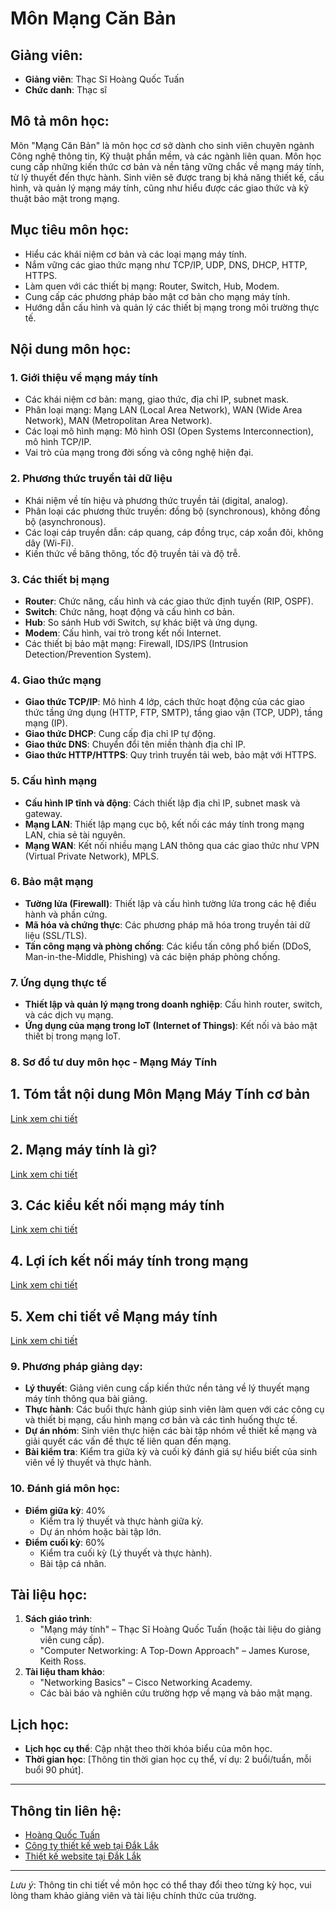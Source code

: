 # Môn Mạng Căn Bản

## Giảng viên:
- **Giảng viên**: Thạc Sĩ Hoàng Quốc Tuấn
- **Chức danh**: Thạc sĩ

## Mô tả môn học:
Môn "Mạng Căn Bản" là môn học cơ sở dành cho sinh viên chuyên ngành Công nghệ thông tin, Kỹ thuật phần mềm, và các ngành liên quan. Môn học cung cấp những kiến thức cơ bản và nền tảng vững chắc về mạng máy tính, từ lý thuyết đến thực hành. Sinh viên sẽ được trang bị khả năng thiết kế, cấu hình, và quản lý mạng máy tính, cũng như hiểu được các giao thức và kỹ thuật bảo mật trong mạng.

## Mục tiêu môn học:
- Hiểu các khái niệm cơ bản và các loại mạng máy tính.
- Nắm vững các giao thức mạng như TCP/IP, UDP, DNS, DHCP, HTTP, HTTPS.
- Làm quen với các thiết bị mạng: Router, Switch, Hub, Modem.
- Cung cấp các phương pháp bảo mật cơ bản cho mạng máy tính.
- Hướng dẫn cấu hình và quản lý các thiết bị mạng trong môi trường thực tế.

## Nội dung môn học:

### 1. **Giới thiệu về mạng máy tính**
   - Các khái niệm cơ bản: mạng, giao thức, địa chỉ IP, subnet mask.
   - Phân loại mạng: Mạng LAN (Local Area Network), WAN (Wide Area Network), MAN (Metropolitan Area Network).
   - Các loại mô hình mạng: Mô hình OSI (Open Systems Interconnection), mô hình TCP/IP.
   - Vai trò của mạng trong đời sống và công nghệ hiện đại.

### 2. **Phương thức truyền tải dữ liệu**
   - Khái niệm về tín hiệu và phương thức truyền tải (digital, analog).
   - Phân loại các phương thức truyền: đồng bộ (synchronous), không đồng bộ (asynchronous).
   - Các loại cáp truyền dẫn: cáp quang, cáp đồng trục, cáp xoắn đôi, không dây (Wi-Fi).
   - Kiến thức về băng thông, tốc độ truyền tải và độ trễ.

### 3. **Các thiết bị mạng**
   - **Router**: Chức năng, cấu hình và các giao thức định tuyến (RIP, OSPF).
   - **Switch**: Chức năng, hoạt động và cấu hình cơ bản.
   - **Hub**: So sánh Hub với Switch, sự khác biệt và ứng dụng.
   - **Modem**: Cấu hình, vai trò trong kết nối Internet.
   - Các thiết bị bảo mật mạng: Firewall, IDS/IPS (Intrusion Detection/Prevention System).

### 4. **Giao thức mạng**
   - **Giao thức TCP/IP**: Mô hình 4 lớp, cách thức hoạt động của các giao thức tầng ứng dụng (HTTP, FTP, SMTP), tầng giao vận (TCP, UDP), tầng mạng (IP).
   - **Giao thức DHCP**: Cung cấp địa chỉ IP tự động.
   - **Giao thức DNS**: Chuyển đổi tên miền thành địa chỉ IP.
   - **Giao thức HTTP/HTTPS**: Quy trình truyền tải web, bảo mật với HTTPS.

### 5. **Cấu hình mạng**
   - **Cấu hình IP tĩnh và động**: Cách thiết lập địa chỉ IP, subnet mask và gateway.
   - **Mạng LAN**: Thiết lập mạng cục bộ, kết nối các máy tính trong mạng LAN, chia sẻ tài nguyên.
   - **Mạng WAN**: Kết nối nhiều mạng LAN thông qua các giao thức như VPN (Virtual Private Network), MPLS.

### 6. **Bảo mật mạng**
   - **Tường lửa (Firewall)**: Thiết lập và cấu hình tường lửa trong các hệ điều hành và phần cứng.
   - **Mã hóa và chứng thực**: Các phương pháp mã hóa trong truyền tải dữ liệu (SSL/TLS).
   - **Tấn công mạng và phòng chống**: Các kiểu tấn công phổ biến (DDoS, Man-in-the-Middle, Phishing) và các biện pháp phòng chống.

### 7. **Ứng dụng thực tế**
   - **Thiết lập và quản lý mạng trong doanh nghiệp**: Cấu hình router, switch, và các dịch vụ mạng.
   - **Ứng dụng của mạng trong IoT (Internet of Things)**: Kết nối và bảo mật thiết bị trong mạng IoT.

### 8. Sơ đồ tư duy môn học - Mạng Máy Tính

## 1. Tóm tắt nội dung Môn Mạng Máy Tính cơ bản
[Link xem chi tiết](https://coggle.it/diagram/YzVAoOfA2wMrDtpf/t/t%C3%B3m-t%E1%BA%AFt-n%E1%BB%99i-dung)

## 2. Mạng máy tính là gì?
[Link xem chi tiết](https://coggle.it/diagram/YduIHfKhp3gp2kbd/t/m%E1%BA%A1ng-m%C3%A1y-t%C3%ADnh)

## 3. Các kiểu kết nối mạng máy tính
[Link xem chi tiết](https://coggle.it/diagram/X5kWK1rFGDopWzT8/t/m%E1%BA%A1ng-m%C3%A1y-t%C3%ADnh)

## 4. Lợi ích kết nối máy tính trong mạng
[Link xem chi tiết](https://coggle.it/diagram/YGGgdo_Z_NiDatQH/t/s%C6%A1-%C4%91%E1%BB%93-t%C6%B0-duy-m%E1%BA%A1ng-m%C3%A1y-t%C3%ADnh)

## 5. Xem chi tiết về Mạng máy tính
[Link xem chi tiết](https://coggle.it/diagram/ZP8T802xpN07Bobu/t/m%C3%B4n-m%E1%BA%A1ng-m%C3%A1y-t%C3%ADnh)

### 9. Phương pháp giảng dạy:
- **Lý thuyết**: Giảng viên cung cấp kiến thức nền tảng về lý thuyết mạng máy tính thông qua bài giảng.
- **Thực hành**: Các buổi thực hành giúp sinh viên làm quen với các công cụ và thiết bị mạng, cấu hình mạng cơ bản và các tình huống thực tế.
- **Dự án nhóm**: Sinh viên thực hiện các bài tập nhóm về thiết kế mạng và giải quyết các vấn đề thực tế liên quan đến mạng.
- **Bài kiểm tra**: Kiểm tra giữa kỳ và cuối kỳ đánh giá sự hiểu biết của sinh viên về lý thuyết và thực hành.

### 10. Đánh giá môn học:
- **Điểm giữa kỳ**: 40%
  - Kiểm tra lý thuyết và thực hành giữa kỳ.
  - Dự án nhóm hoặc bài tập lớn.
- **Điểm cuối kỳ**: 60%
  - Kiểm tra cuối kỳ (Lý thuyết và thực hành).
  - Bài tập cá nhân.

## Tài liệu học:
1. **Sách giáo trình**:
   - "Mạng máy tính" – Thạc Sĩ Hoàng Quốc Tuấn (hoặc tài liệu do giảng viên cung cấp).
   - "Computer Networking: A Top-Down Approach" – James Kurose, Keith Ross.
2. **Tài liệu tham khảo**:
   - "Networking Basics" – Cisco Networking Academy.
   - Các bài báo và nghiên cứu trường hợp về mạng và bảo mật mạng.

## Lịch học:
- **Lịch học cụ thể**: Cập nhật theo thời khóa biểu của môn học.
- **Thời gian học**: [Thông tin thời gian học cụ thể, ví dụ: 2 buổi/tuần, mỗi buổi 90 phút].

---

## Thông tin liên hệ:
- [Hoàng Quốc Tuấn](http://hoangquoctuan.net)
- [Công ty thiết kế web tại Đắk Lắk](http://daksystem.net)
- [Thiết kế website tại Đắk Lắk](http://dakdesign.net)

---
*Lưu ý*: Thông tin chi tiết về môn học có thể thay đổi theo từng kỳ học, vui lòng tham khảo giảng viên và tài liệu chính thức của trường.
